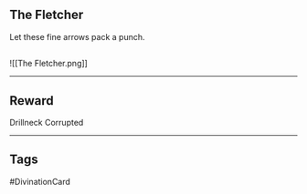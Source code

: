 ## The Fletcher
Let these fine arrows pack a punch.
## 
![[The Fletcher.png]]

---
## Reward
Drillneck
Corrupted

---
## Tags
#DivinationCard